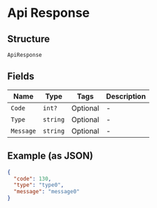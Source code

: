 
# Api Response

## Structure

`ApiResponse`

## Fields

| Name | Type | Tags | Description |
|  --- | --- | --- | --- |
| `Code` | `int?` | Optional | - |
| `Type` | `string` | Optional | - |
| `Message` | `string` | Optional | - |

## Example (as JSON)

```json
{
  "code": 130,
  "type": "type0",
  "message": "message0"
}
```


